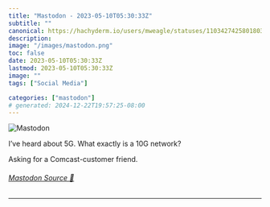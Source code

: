 ```yaml
---
title: "Mastodon - 2023-05-10T05:30:33Z"
subtitle: ""
canonical: https://hachyderm.io/users/mweagle/statuses/110342742580180338
description:
image: "/images/mastodon.png"
toc: false
date: 2023-05-10T05:30:33Z
lastmod: 2023-05-10T05:30:33Z
image: ""
tags: ["Social Media"]

categories: ["mastodon"]
# generated: 2024-12-22T19:57:25-08:00
---
```

![Mastodon](/images/mastodon.png)

<p>I’ve heard about 5G. What exactly is a 10G network?</p><p>Asking for a Comcast-customer friend.</p>


###### [Mastodon Source 🐘](https://hachyderm.io/@mweagle/110342742580180338)

___
